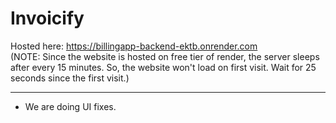 # Invoicify

Hosted here: https://billingapp-backend-ektb.onrender.com <br>
(NOTE: Since the website is hosted on free tier of render, the server sleeps after every 15 minutes. So, the website won't load on first visit. Wait for 25 seconds since the first visit.)

---
- We are doing UI fixes.

